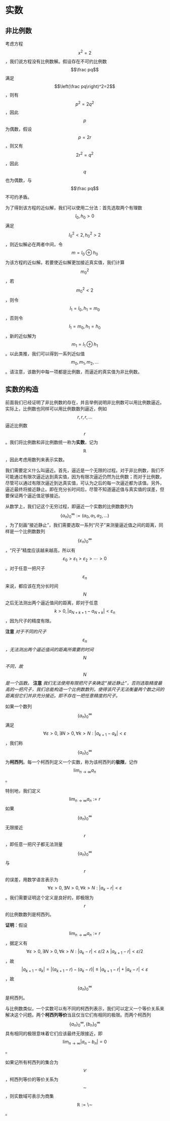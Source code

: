 # 实数

## 非比例数

考虑方程$$x^2=2$$，我们说方程没有比例数解。假设存在不可约比例数$$\frac pq$$满足$$\left(\frac pq\right)^2=2$$，则有$$p^2=2q^2$$，因此$$p$$为偶数，假设$$p=2r$$，则又有$$2r^2=q^2$$，因此$$q$$也为偶数，与$$\frac pq$$不可约矛盾。

为了得到该方程的近似解，我们可以使用二分法：首先选取两个有理数$$l_0,h_0 > 0$$满足$$l_0^2 < 2,h_0^2 > 2$$，则近似解必在两者中间，令$$m=l_0\oplus h_0$$为该方程的近似解。若要使近似解更加接近真实值，我们计算$$m_0^2$$，若$$m_0^2 < 2$$，则令$$l_1=l_0,h_1=m_0$$，否则令$$l_1=m_0,h_1=h_0$$，新的近似解为$$m_1=l_1\oplus h_1$$。以此类推，我们可以得到一系列近似值$$m_0,m_1,m_2,\ldots$$。请注意，该数列中每一项都是比例数，而逼近的真实值为非比例数。

## 实数的构造

前面我们已经证明了非比例数的存在，并且举例说明非比例数可以用比例数逼近。实际上，比例数也同样可以用比例数数列逼近，例如$$r,r,r,\ldots$$逼近比例数$$r$$。我们将比例数和非比例数统一称为**实数**，记为$$\mathbb R$$，因此考虑用数列来表示实数。

我们需要定义什么叫逼近。首先，逼近是一个无限的过程。对于非比例数，我们不可能通过有限次逼近达到真实值，因为有限次逼近仍然为比例数；而对于比例数，尽管可以通过有限次逼近到达真实值，可认为之后的每一次逼近都为该值。另外，逼近最终将接近静止。即在充分长时间后，尽管不知道逼近值与真实值的误差，但要保证两个逼近值足够接近。

从数学上，我们记这个无穷过程，即逼近一个实数的比例数数列为$$\{a_n\}^\infty_0:=(a_0,a_1,a_2,\ldots)$$，为了刻画“接近静止”，我们需要选取一系列“尺子”来测量逼近值之间的距离，同样是一个比例数数列$$\{\varepsilon_n\}^\infty_0$$，“尺子”精度应该越来越高，所以有$$\varepsilon_0 > \varepsilon_1 > \varepsilon_2 > \cdots > 0$$。对于任意一把尺子$$\varepsilon_n$$来说，都应该在充分长时间$$N$$之后无法测出两个逼近值间的距离，即对于任意$$k>0,|a_{N+k+1}-a_{N+k}| < \varepsilon_n$$，因为尺子的精度有限。

**注意** _对于不同的尺子$$\varepsilon_n$$，无法测出两个逼近值间的距离所需要的时间$$N$$不同，故$$N$$是一个函数。_
**注意** _我们无法使用有限把尺子来确定“接近静止”，否则选取精度最高的一把尺子，我们总能构造一个比例数数列，使得该尺子无法衡量两个数之间的距离但它们并非充分接近。即不存在一把任意精度的尺子。_

如果一个数列$$\{a_n\}^\infty_0$$满足$$\forall \varepsilon > 0, \exists N > 0, \forall k > N: |a_{k+1}-a_k| < \varepsilon$$，我们称$$\{a_n\}^\infty_0$$为**柯西列**。每一个柯西列定义一个实数，称为该柯西列的**极限**，记作$$\lim_{n\to\infty}a_n$$。

特别地，我们定义$$\lim_{n\to\infty}a_n:=r$$如果$$\{a_n\}^\infty_0$$无限接近$$r$$，即任意一把尺子都无法测量$$\{a_n\}^\infty_0$$与$$r$$的误差，用数学语言表示为$$\forall \varepsilon > 0, \exists N > 0, \forall k > N: |a_k-r| < \varepsilon$$。我们需要证明这个定义是良好的，即极限为$$r$$的比例数数列是柯西列。

**证明**：假设$$\lim_{n\to\infty}a_n:=r$$，据定义有$$\forall \varepsilon > 0, \exists N > 0, \forall k > N: |a_k-r| < \varepsilon/2 \wedge |a_{k+1}-r| < \varepsilon/2$$，故$$|a_{k+1}-a_k| = |(a_{k+1}-r)-(a_k-r)| \leq |a_{k+1}-r|+|a_k-r| < \varepsilon$$，故$$\{a_n\}^\infty_0$$是柯西列。

与比例数类似，一个实数可以有不同的柯西列表示，我们可以定义一个等价关系来解决这个问题。两个**柯西列等价**当且仅当它们有相同的极限。而两个柯西列$$\{a_n\}^\infty_0,\{b_n\}^\infty_0$$具有相同的极限意味着它们应该最终无限接近，即$$\lim_{n\to\infty}|a_n-b_n|=0$$。

如果记所有柯西列的集合为$$\mathscr C$$，柯西列等价的等价关系为$$\sim$$，则实数域可表示为商集$$\mathbb R:=\mathscr \setminus \sim$$。

